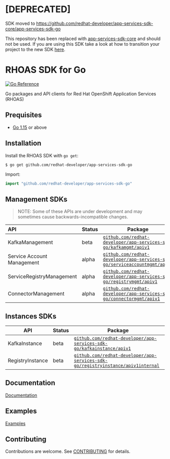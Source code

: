 # [DEPRECATED] 

SDK moved to https://github.com/redhat-developer/app-services-sdk-core/app-services-sdk-go

This repository has been replaced with [app-services-sdk-core](https://github.com/redhat-developer/app-services-sdk-core) and should not be used. If you are using this SDK take a look at how to transition your project to the new SDK [here](https://github.com/redhat-developer/app-services-sdk-core/blob/main/MOVING.md).

# RHOAS SDK for Go

[![Go Reference](https://pkg.go.dev/badge/github.com/redhat-developer/app-services-sdk-go.svg)](https://pkg.go.dev/github.com/redhat-developer/app-services-sdk-go)

Go packages and API clients for Red Hat OpenShift Application Services (RHOAS) 

## Prequisites

- [Go 1.15](https://golang.org/doc/go1.15) or above

## Installation

Install the RHOAS SDK with `go get`:

```shell
$ go get github.com/redhat-developer/app-services-sdk-go
```

Import:

```go
import "github.com/redhat-developer/app-services-sdk-go"
```

## Management SDKs

> NOTE: Some of these APIs are under development and may sometimes cause backwards-incompatible changes.


| API                       | Status | Package                                                                                                                                                         |
| :------------------------ | ------ | --------------------------------------------------------------------------------------------------------------------------------------------------------------- |
| KafkaManagement           | beta   | [`github.com/redhat-developer/app-services-sdk-go/kafkamgmt/apiv1`](https://pkg.go.dev/github.com/redhat-developer/app-services-sdk-go/kafkamgmt/apiv1)         |
| Service Account Management  | alpha   | [`github.com/redhat-developer/app-services-sdk-go/serviceaccountmgmt/apiv1`](https://pkg.go.dev/github.com/redhat-developer/app-services-sdk-go/serviceaccountmgmt/apiv1)         |
| ServiceRegistryManagement | alpha  | [`github.com/redhat-developer/app-services-sdk-go/registrymgmt/apiv1`](https://pkg.go.dev/github.com/redhat-developer/app-services-sdk-go/registrymgmt/apiv1)   |
| ConnectorManagement       | alpha  | [`github.com/redhat-developer/app-services-sdk-go/connectormgmt/apiv1`](https://pkg.go.dev/github.com/redhat-developer/app-services-sdk-go/connectormgmt/apiv1) |

 
 ## Instances SDKs

| API              | Status | Package                                                                                                                                                                               |
| ---------------- | ------ | ------------------------------------------------------------------------------------------------------------------------------------------------------------------------------------- |
| KafkaInstance    | beta   | [`github.com/redhat-developer/app-services-sdk-go/kafkainstance/apiv1`](https://pkg.go.dev/github.com/redhat-developer/app-services-sdk-go/kafkainstance/apiv1internal)       |
| RegistryInstance | beta   | [`github.com/redhat-developer/app-services-sdk-go/registryinstance/apiv1internal`](https://pkg.go.dev/github.com/redhat-developer/app-services-sdk-go/registryinstance/apiv1internal) |


## Documentation

[Documentation](./docs)

## Examples

[Examples](./examples)

## Contributing

Contributions are welcome. See [CONTRIBUTING](CONTRIBUTING.md) for details.
